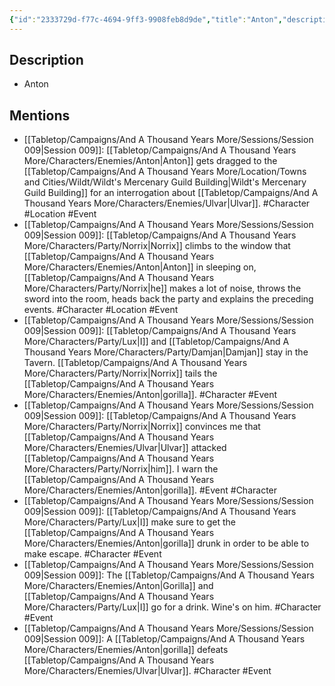 ```yaml
---
{"id":"2333729d-f77c-4694-9ff3-9908feb8d9de","title":"Anton","description":"Got outplayed by Norrix.","isActivePartyMember":false,"isAlive":true,"publish":true,"date_created":"Sunday, July 2nd 2023, 4:38:49 pm","date_modified":"Saturday, April 13th 2024, 11:44:56 pm","cssclasses":["mado-heading"],"path":"Tabletop/Campaigns/And A Thousand Years More/Characters/Enemies/Anton.md","permalink":"/tabletop/campaigns/and-a-thousand-years-more/characters/enemies/anton/","PassFrontmatter":true}
---
```



## Description

- Anton

## Mentions

- [[Tabletop/Campaigns/And A Thousand Years More/Sessions/Session 009\|Session 009]]: [[Tabletop/Campaigns/And A Thousand Years More/Characters/Enemies/Anton\|Anton]] gets dragged to the [[Tabletop/Campaigns/And A Thousand Years More/Location/Towns and Cities/Wildt/Wildt's Mercenary Guild Building\|Wildt's Mercenary Guild Building]] for an interrogation about [[Tabletop/Campaigns/And A Thousand Years More/Characters/Enemies/Ulvar\|Ulvar]]. #Character #Location #Event
- [[Tabletop/Campaigns/And A Thousand Years More/Sessions/Session 009\|Session 009]]: [[Tabletop/Campaigns/And A Thousand Years More/Characters/Party/Norrix\|Norrix]] climbs to the window that [[Tabletop/Campaigns/And A Thousand Years More/Characters/Enemies/Anton\|Anton]] in sleeping on, [[Tabletop/Campaigns/And A Thousand Years More/Characters/Party/Norrix\|he]] makes a lot of noise, throws the sword into the room, heads back the party and explains the preceding events. #Character #Location #Event
- [[Tabletop/Campaigns/And A Thousand Years More/Sessions/Session 009\|Session 009]]: [[Tabletop/Campaigns/And A Thousand Years More/Characters/Party/Lux\|I]] and [[Tabletop/Campaigns/And A Thousand Years More/Characters/Party/Damjan\|Damjan]] stay in the Tavern. [[Tabletop/Campaigns/And A Thousand Years More/Characters/Party/Norrix\|Norrix]] tails the [[Tabletop/Campaigns/And A Thousand Years More/Characters/Enemies/Anton\|gorilla]]. #Character #Event
- [[Tabletop/Campaigns/And A Thousand Years More/Sessions/Session 009\|Session 009]]: [[Tabletop/Campaigns/And A Thousand Years More/Characters/Party/Norrix\|Norrix]] convinces me that [[Tabletop/Campaigns/And A Thousand Years More/Characters/Enemies/Ulvar\|Ulvar]] attacked [[Tabletop/Campaigns/And A Thousand Years More/Characters/Party/Norrix\|him]]. I warn the [[Tabletop/Campaigns/And A Thousand Years More/Characters/Enemies/Anton\|gorilla]]. #Event #Character
- [[Tabletop/Campaigns/And A Thousand Years More/Sessions/Session 009\|Session 009]]: [[Tabletop/Campaigns/And A Thousand Years More/Characters/Party/Lux\|I]] make sure to get the [[Tabletop/Campaigns/And A Thousand Years More/Characters/Enemies/Anton\|gorilla]] drunk in order to be able to make escape. #Character #Event
- [[Tabletop/Campaigns/And A Thousand Years More/Sessions/Session 009\|Session 009]]: The [[Tabletop/Campaigns/And A Thousand Years More/Characters/Enemies/Anton\|Gorilla]] and [[Tabletop/Campaigns/And A Thousand Years More/Characters/Party/Lux\|I]] go for a drink. Wine's on him. #Character #Event
- [[Tabletop/Campaigns/And A Thousand Years More/Sessions/Session 009\|Session 009]]: A [[Tabletop/Campaigns/And A Thousand Years More/Characters/Enemies/Anton\|gorilla]] defeats [[Tabletop/Campaigns/And A Thousand Years More/Characters/Enemies/Ulvar\|Ulvar]]. #Character #Event


